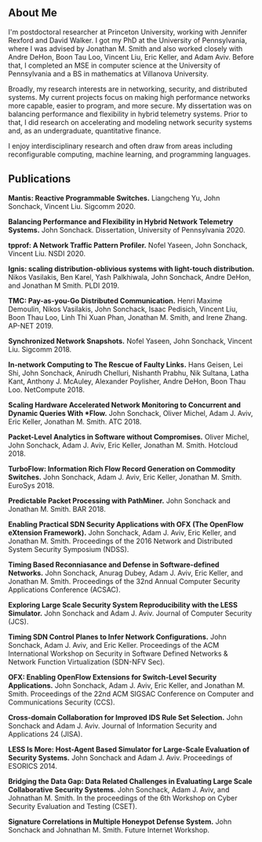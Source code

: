 ## About Me

I'm postdoctoral researcher at Princeton University, working with Jennifer Rexford and David Walker. I got my PhD at the University of Pennsylvania, where I was advised by Jonathan M. Smith and also worked closely with Andre DeHon, Boon Tau Loo, Vincent Liu, Eric Keller, and Adam Aviv. Before that, I completed an MSE in computer science at the University of Pennsylvania and a BS in mathematics at Villanova University. 

Broadly, my research interests are in networking, security, and distributed systems. My current projects focus on making high performance networks more capable, easier to program, and more secure. My dissertation was on balancing performance and flexibility in hybrid telemetry systems. Prior to that, I did research on accelerating and modeling network security systems and, as an undergraduate, quantitative finance. 

I enjoy interdisciplinary research and often draw from areas including reconfigurable computing, machine learning, and programming languages. 		

## Publications

**Mantis: Reactive Programmable Switches.** Liangcheng Yu, John Sonchack, Vincent Liu. Sigcomm 2020.

**Balancing Performance and Flexibility in Hybrid Network Telemetry Systems.** John Sonchack. Dissertation, University of Pennsylvania 2020.

**tpprof: A Network Traffic Pattern Profiler.** Nofel Yaseen, John Sonchack, Vincent Liu. NSDI 2020.

**Ignis: scaling distribution-oblivious systems with light-touch distribution.** Nikos Vasilakis, Ben Karel, Yash Palkhiwala, John Sonchack, Andre DeHon, and Jonathan M Smith. PLDI 2019.

**TMC: Pay-as-you-Go Distributed Communication.** Henri Maxime Demoulin, Nikos Vasilakis, John Sonchack, Isaac Pedisich, Vincent Liu, Boon Thau Loo, Linh Thi Xuan Phan, Jonathan M. Smith, and Irene Zhang. AP-NET 2019.

**Synchronized Network Snapshots.** Nofel Yaseen, John Sonchack, Vincent Liu. Sigcomm 2018.

**In-network Computing to The Rescue of Faulty Links.** Hans Geisen, Lei Shi, John Sonchack, Anirudh Chelluri, Nishanth Prabhu, Nik Sultana, Latha Kant, Anthony J. McAuley, Alexander Poylisher, Andre DeHon, Boon Thau Loo. NetCompute 2018.

**Scaling Hardware Accelerated Network Monitoring to Concurrent and Dynamic Queries With \*Flow.** John Sonchack, Oliver Michel, Adam J. Aviv, Eric Keller, Jonathan M. Smith. ATC 2018.

**Packet-Level Analytics in Software without Compromises.** Oliver Michel, John Sonchack, Adam J. Aviv, Eric Keller, Jonathan M. Smith. Hotcloud 2018.

**TurboFlow: Information Rich Flow Record Generation on Commodity Switches.** John Sonchack, Adam J. Aviv, Eric Keller, Jonathan M. Smith. EuroSys 2018.

**Predictable Packet Processing with PathMiner.** John Sonchack and Jonathan M. Smith. BAR 2018.

**Enabling Practical SDN Security Applications with OFX (The OpenFlow eXtension Framework).** John Sonchack, Adam J. Aviv, Eric Keller, and Jonathan M. Smith. Proceedings of the 2016 Network and Distributed System Security Symposium (NDSS).

**Timing Based Reconniasance and Defense in Software-defined Networks.** John Sonchack, Anurag Dubey, Adam J. Aviv, Eric Keller, and Jonathan M. Smith. Proceedings of the 32nd Annual Computer Security Applications Conference (ACSAC).

**Exploring Large Scale Security System Reproducibility with the LESS Simulator.** John Sonchack and Adam J. Aviv. Journal of Computer Security (JCS).
    
**Timing SDN Control Planes to Infer Network Configurations.** John Sonchack, Adam J. Aviv, and Eric Keller. Proceedings of the ACM International Workshop on Security in Software Defined Networks & Network Function Virtualization (SDN-NFV Sec).

**OFX: Enabling OpenFlow Extensions for Switch-Level Security Applications.** John Sonchack, Adam J. Aviv, Eric Keller, and Jonathan M. Smith. Proceedings of the 22nd ACM SIGSAC Conference on Computer and Communications Security (CCS).

**Cross-domain Collaboration for Improved IDS Rule Set Selection.** John Sonchack and Adam J. Aviv. Journal of Information Security and Applications 24 (JISA).

**LESS Is More: Host-Agent Based Simulator for Large-Scale Evaluation of Security Systems.** John Sonchack and Adam J. Aviv. Proceedings of ESORICS 2014.

**Bridging the Data Gap: Data Related Challenges in Evaluating Large Scale Collaborative Security Systems**. John Sonchack, Adam J. Aviv, and Johnathan M. Smith. In the proceedings of the 6th Workshop on Cyber Security Evaluation and Testing (CSET).

**Signature Correlations in Multiple Honeypot Defense System.** John Sonchack and Johnathan M. Smith. Future Internet Workshop.

<!-- 
    
    

    
**Packet-Level Analytics in Software without Compromises.** 
Oliver Michel, John Sonchack, Adam J. Aviv, Eric Keller, Jonathan M. 
Smith. Hotcloud 2018.
    

    
**TurboFlow: Information Rich Flow Record Generation on Commodity 
Switches.** John Sonchack, Adam J. Aviv, Eric Keller, Jonathan M. 
Smith. EuroSys 2018.
    

    
**Predictable Packet Processing with PathMiner.** John Sonchack 
and Jonathan M. Smith. BAR 2018.
    

    <h4> 2016 </h4>
    
**Enabling Practical SDN Security Applications with OFX (The 
OpenFlow 
    eXtension Framework).** John Sonchack, Adam J. Aviv, Eric Keller, 
and Jonathan M. Smith. Proceedings of the 
    2016 Network and Distributed System Security Symposium (NDSS).
    

    
**Timing Based Reconniasance and Defense in Software-defined 
Networks.** 
    John Sonchack, Anurag Dubey, Adam J. Aviv, Eric Keller, and Jonathan 
M. Smith. Proceedings of the 
    32nd Annual Computer Security Applications Conference (ACSAC).
    

    
    **Exploring Large Scale Security System Reproducibility with the 
LESS Simulator.** John Sonchack and Adam J. Aviv. Journal of Computer 
Security (JCS).
    

    
    **Timing SDN Control Planes to Infer Network Configurations.** 
John Sonchack, Adam J. Aviv, and Eric Keller. Proceedings of the ACM 
International Workshop on Security in Software Defined Networks & 
Network Function Virtualization (SDN-NFV Sec).
    

    <h4> 2015 </h4>
    
    **<i>(short paper)</i> **OFX: Enabling OpenFlow Extensions for 
Switch-Level Security 
    Applications.** John Sonchack, Adam J. Aviv, Eric Keller, 
    and Jonathan M. Smith. Proceedings of the 22nd ACM SIGSAC Conference 
on Computer and Communications Security (CCS).
    
    
    **Cross-domain Collaboration for Improved IDS Rule Set 
Selection.** John Sonchack and Adam J. Aviv. Journal of Information 
Security and Applications 24 (JISA).
    


    <h4> 2014 </h4>
    
**LESS Is More: Host-Agent Based Simulator for Large-Scale 
Evaluation 
    of Security Systems.** John Sonchack and Adam J. Aviv. 
Proceedings of ESORICS 2014.             
    
                <h4>2013</h4>
                
            **Bridging the Data Gap: Data Related Challenges in 
    Evaluating Large Scale Collaborative Security Systems**. John 
    Sonchack, Adam J. Aviv, and Johnathan M. Smith. In the proceedings 
of 
    the 6th Workshop on Cyber Security Evaluation and Testing (CSET).
                
                
                <h4>2011</h4>            
                 
                **Signature Correlations in Multiple Honeypot Defense 
System.**            
                John Sonchack and Johnathan M. Smith. Future Internet 
Workshop.
                
 -->
